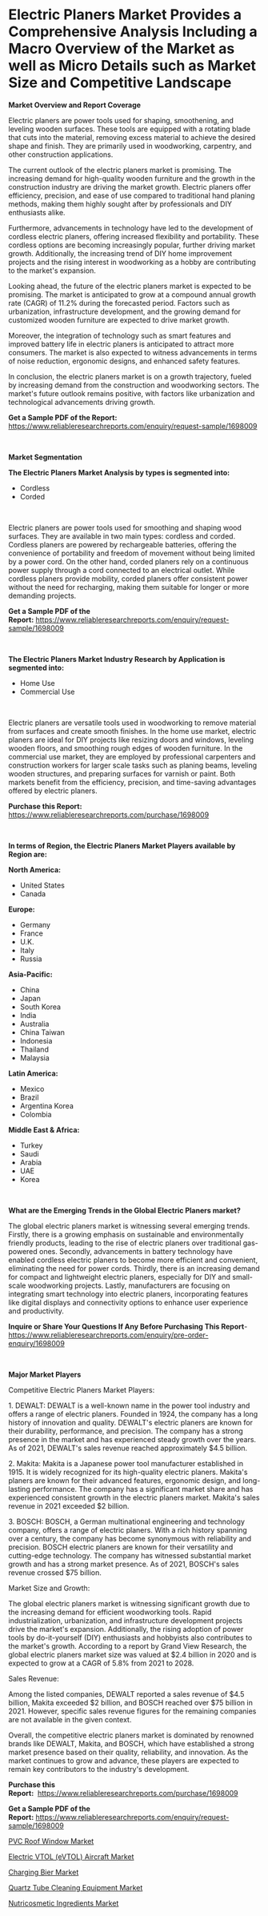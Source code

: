 <p><h1>Electric Planers Market Provides a Comprehensive Analysis Including a Macro Overview of the Market as well as Micro Details such as Market Size and Competitive Landscape</h1></p><p><strong>Market Overview and Report Coverage</strong></p>
<p><p>Electric planers are power tools used for shaping, smoothening, and leveling wooden surfaces. These tools are equipped with a rotating blade that cuts into the material, removing excess material to achieve the desired shape and finish. They are primarily used in woodworking, carpentry, and other construction applications.</p><p>The current outlook of the electric planers market is promising. The increasing demand for high-quality wooden furniture and the growth in the construction industry are driving the market growth. Electric planers offer efficiency, precision, and ease of use compared to traditional hand planing methods, making them highly sought after by professionals and DIY enthusiasts alike.</p><p>Furthermore, advancements in technology have led to the development of cordless electric planers, offering increased flexibility and portability. These cordless options are becoming increasingly popular, further driving market growth. Additionally, the increasing trend of DIY home improvement projects and the rising interest in woodworking as a hobby are contributing to the market's expansion.</p><p>Looking ahead, the future of the electric planers market is expected to be promising. The market is anticipated to grow at a compound annual growth rate (CAGR) of 11.2% during the forecasted period. Factors such as urbanization, infrastructure development, and the growing demand for customized wooden furniture are expected to drive market growth.</p><p>Moreover, the integration of technology such as smart features and improved battery life in electric planers is anticipated to attract more consumers. The market is also expected to witness advancements in terms of noise reduction, ergonomic designs, and enhanced safety features.</p><p>In conclusion, the electric planers market is on a growth trajectory, fueled by increasing demand from the construction and woodworking sectors. The market's future outlook remains positive, with factors like urbanization and technological advancements driving growth.</p></p>
<p><strong>Get a Sample PDF of the Report:</strong> <a href="https://www.reliableresearchreports.com/enquiry/request-sample/1698009">https://www.reliableresearchreports.com/enquiry/request-sample/1698009</a></p>
<p>&nbsp;</p>
<p><strong>Market Segmentation</strong></p>
<p><strong>The Electric Planers Market Analysis by types is segmented into:</strong></p>
<p><ul><li>Cordless</li><li>Corded</li></ul></p>
<p>&nbsp;</p>
<p><p>Electric planers are power tools used for smoothing and shaping wood surfaces. They are available in two main types: cordless and corded. Cordless planers are powered by rechargeable batteries, offering the convenience of portability and freedom of movement without being limited by a power cord. On the other hand, corded planers rely on a continuous power supply through a cord connected to an electrical outlet. While cordless planers provide mobility, corded planers offer consistent power without the need for recharging, making them suitable for longer or more demanding projects.</p></p>
<p><strong>Get a Sample PDF of the Report:</strong>&nbsp;<a href="https://www.reliableresearchreports.com/enquiry/request-sample/1698009">https://www.reliableresearchreports.com/enquiry/request-sample/1698009</a></p>
<p>&nbsp;</p>
<p><strong>The Electric Planers Market Industry Research by Application is segmented into:</strong></p>
<p><ul><li>Home Use</li><li>Commercial Use</li></ul></p>
<p>&nbsp;</p>
<p><p>Electric planers are versatile tools used in woodworking to remove material from surfaces and create smooth finishes. In the home use market, electric planers are ideal for DIY projects like resizing doors and windows, leveling wooden floors, and smoothing rough edges of wooden furniture. In the commercial use market, they are employed by professional carpenters and construction workers for larger scale tasks such as planing beams, leveling wooden structures, and preparing surfaces for varnish or paint. Both markets benefit from the efficiency, precision, and time-saving advantages offered by electric planers.</p></p>
<p><strong>Purchase this Report:</strong>&nbsp; <a href="https://www.reliableresearchreports.com/purchase/1698009">https://www.reliableresearchreports.com/purchase/1698009</a></p>
<p>&nbsp;</p>
<p><strong>In terms of Region, the Electric Planers Market Players available by Region are:</strong></p>
<p>
    <p> <strong> North America: </strong>
        <ul>
            <li>United States</li>
            <li>Canada</li>
        </ul>
        </p> 
    <p> <strong> Europe: </strong>
        <ul>
            <li>Germany</li>
            <li>France</li>
            <li>U.K.</li>
            <li>Italy</li>
            <li>Russia</li>
        </ul>
        </p> 
    <p> <strong> Asia-Pacific: </strong>
        <ul>
            <li>China</li>
            <li>Japan</li>
            <li>South Korea</li>
            <li>India</li>
            <li>Australia</li>
            <li>China Taiwan</li>
            <li>Indonesia</li>
            <li>Thailand</li>
            <li>Malaysia</li>
        </ul>
        </p> 
    <p> <strong> Latin America: </strong>
        <ul>
            <li>Mexico</li>
            <li>Brazil</li>
            <li>Argentina Korea</li>
            <li>Colombia</li>
        </ul>
        </p> 
    <p> <strong> Middle East & Africa: </strong>
        <ul>
            <li>Turkey</li>
            <li>Saudi</li>
            <li>Arabia</li>
            <li>UAE</li>
            <li>Korea</li>
        </ul>
    </p>
    </p>
<p>&nbsp;</p>
<p><strong>What are the Emerging Trends in the Global Electric Planers market?</strong></p>
<p><p>The global electric planers market is witnessing several emerging trends. Firstly, there is a growing emphasis on sustainable and environmentally friendly products, leading to the rise of electric planers over traditional gas-powered ones. Secondly, advancements in battery technology have enabled cordless electric planers to become more efficient and convenient, eliminating the need for power cords. Thirdly, there is an increasing demand for compact and lightweight electric planers, especially for DIY and small-scale woodworking projects. Lastly, manufacturers are focusing on integrating smart technology into electric planers, incorporating features like digital displays and connectivity options to enhance user experience and productivity.</p></p>
<p><strong>Inquire or Share Your Questions If Any Before Purchasing This Report</strong>- <a href="https://www.reliableresearchreports.com/enquiry/pre-order-enquiry/1698009">https://www.reliableresearchreports.com/enquiry/pre-order-enquiry/1698009</a></p>
<p>&nbsp;</p>
<p><strong>Major Market Players</strong></p>
<p><p>Competitive Electric Planers Market Players:</p><p>1. DEWALT: DEWALT is a well-known name in the power tool industry and offers a range of electric planers. Founded in 1924, the company has a long history of innovation and quality. DEWALT's electric planers are known for their durability, performance, and precision. The company has a strong presence in the market and has experienced steady growth over the years. As of 2021, DEWALT's sales revenue reached approximately $4.5 billion.</p><p>2. Makita: Makita is a Japanese power tool manufacturer established in 1915. It is widely recognized for its high-quality electric planers. Makita's planers are known for their advanced features, ergonomic design, and long-lasting performance. The company has a significant market share and has experienced consistent growth in the electric planers market. Makita's sales revenue in 2021 exceeded $2 billion.</p><p>3. BOSCH: BOSCH, a German multinational engineering and technology company, offers a range of electric planers. With a rich history spanning over a century, the company has become synonymous with reliability and precision. BOSCH electric planers are known for their versatility and cutting-edge technology. The company has witnessed substantial market growth and has a strong market presence. As of 2021, BOSCH's sales revenue crossed $75 billion.</p><p>Market Size and Growth:</p><p>The global electric planers market is witnessing significant growth due to the increasing demand for efficient woodworking tools. Rapid industrialization, urbanization, and infrastructure development projects drive the market's expansion. Additionally, the rising adoption of power tools by do-it-yourself (DIY) enthusiasts and hobbyists also contributes to the market's growth. According to a report by Grand View Research, the global electric planers market size was valued at $2.4 billion in 2020 and is expected to grow at a CAGR of 5.8% from 2021 to 2028.</p><p>Sales Revenue:</p><p>Among the listed companies, DEWALT reported a sales revenue of $4.5 billion, Makita exceeded $2 billion, and BOSCH reached over $75 billion in 2021. However, specific sales revenue figures for the remaining companies are not available in the given context.</p><p>Overall, the competitive electric planers market is dominated by renowned brands like DEWALT, Makita, and BOSCH, which have established a strong market presence based on their quality, reliability, and innovation. As the market continues to grow and advance, these players are expected to remain key contributors to the industry's development.</p></p>
<p><strong>Purchase this Report:</strong>&nbsp;&nbsp;<a href="https://www.reliableresearchreports.com/purchase/1698009">https://www.reliableresearchreports.com/purchase/1698009</a></p>
<p></p>
<p><strong>Get a Sample PDF of the Report:</strong>&nbsp;<a href="https://www.reliableresearchreports.com/enquiry/request-sample/1698009">https://www.reliableresearchreports.com/enquiry/request-sample/1698009</a></p>
<p><p><a href="https://medium.com/@vallieemard78/pvc-roof-window-market-size-growth-forecast-2023-2030-8b86c1f48257">PVC Roof Window Market</a></p><p><a href="https://github.com/YashRP12/Market-Research-Report-List-1/blob/main/electric-vtol-evtol-aircraft-market.md">Electric VTOL (eVTOL) Aircraft Market</a></p><p><a href="https://www.linkedin.com/pulse/charging-bier-market-size-2023-2030-global-industrial-8nylf/">Charging Bier Market</a></p><p><a href="https://www.linkedin.com/pulse/quartz-tube-cleaning-equipment-market-size-share-amp-trends-h1oxf/">Quartz Tube Cleaning Equipment Market</a></p><p><a href="https://github.com/Chiragrp24/Market-Research-Report-List-1/blob/main/nutricosmetic-ingredients-market.md">Nutricosmetic Ingredients Market</a></p></p>